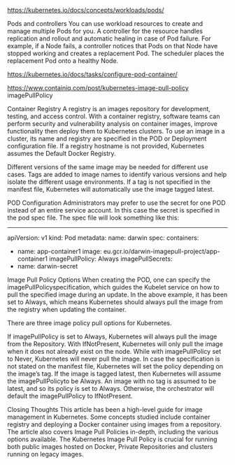 https://kubernetes.io/docs/concepts/workloads/pods/

Pods and controllers
You can use workload resources to create and manage multiple Pods for you. A controller for the resource handles replication and rollout and automatic healing in case of Pod failure. For example, if a Node fails, a controller notices that Pods on that Node have stopped working and creates a replacement Pod. The scheduler places the replacement Pod onto a healthy Node.



https://kubernetes.io/docs/tasks/configure-pod-container/

https://www.containiq.com/post/kubernetes-image-pull-policy
imagePullPolicy

Container Registry
A registry is an images repository for development, testing, and access control.  With a container registry, software teams can perform security and vulnerability analysis on container images, improve functionality then deploy them to Kubernetes clusters. To use an image in a cluster, its name and registry are specified in the POD or Deployment configuration file. If a registry hostname is not provided, Kubernetes assumes the Default Docker Registry. 

Different versions of the same image may be needed for different use cases. Tags are added to image names to identify various versions and help isolate the different usage environments. If a tag is not specified in the manifest file, Kubernetes will automatically use the image tagged latest. 

POD Configuration
Administrators may prefer to use the secret for one POD instead of an entire service account. In this case the secret is specified in the pod spec file. The spec file will look something like this:


---
apiVersion: v1
kind: Pod
metadata:
 name: darwin
spec:
 containers:
 - name: app-container1
  image: eu.gcr.io/darwin-imagepull-project/app-container1
  imagePullPolicy: Always
 imagePullSecrets:
 - name: darwin-secret

 Image Pull Policy Options
When creating the POD, one can specify the imagePullPolicyspecification, which guides the Kubelet service on how to pull the specified image during an update. In the above example, it has been set to Always, which means Kubernetes should always pull the image from the registry when updating the container. 

There are three image policy pull options for Kubernetes. 

If imagePullPolicy is set to Always, Kubernetes will always pull the image from the Repository. 
With IfNotPresent, Kubernetes will only pull the image when it does not already exist on the node. 
While with imagePullPolicy set to Never, Kubernetes will never pull the image. 
In case the specification is not stated on the manifest file, Kubernetes will set the policy depending on the image’s tag. If the image is tagged latest, then Kubernetes will assume the imagePullPolicyto be Always. An image with no tag is assumed to be latest, and so its policy is set to Always. Otherwise, the orchestrator will default the imagePullPolicy to IfNotPresent. 

Closing Thoughts
This article has been a high-level guide for image management in Kubernetes. Some concepts studied include container registry and deploying a Docker container using images from a repository. The article also covers Image Pull Policies in-depth, including the various options available. The Kubernetes Image Pull Policy is crucial for running both public images hosted on Docker, Private Repositories and clusters running on legacy images. 

